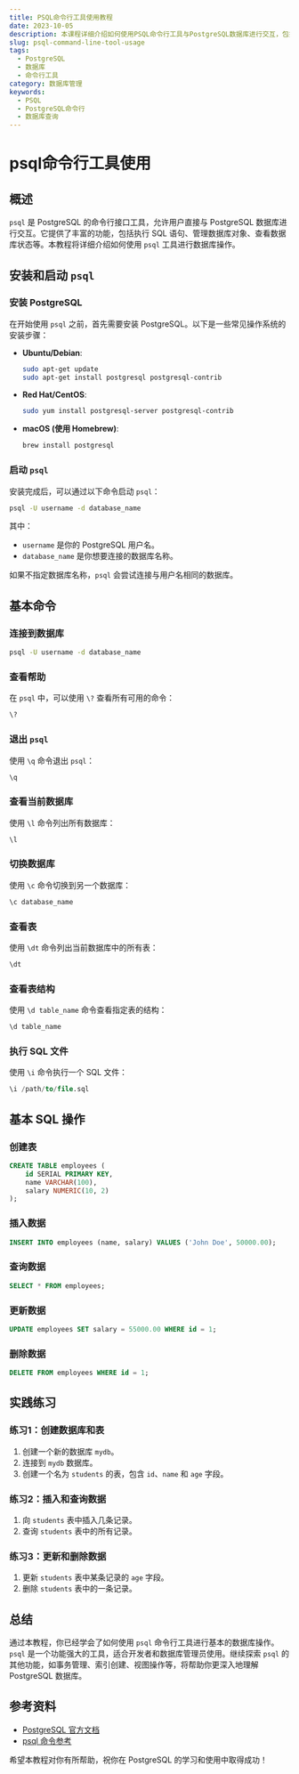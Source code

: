 ```yaml
---
title: PSQL命令行工具使用教程
date: 2023-10-05
description: 本课程详细介绍如何使用PSQL命令行工具与PostgreSQL数据库进行交互，包括基本命令、查询优化和高级功能。
slug: psql-command-line-tool-usage
tags:
  - PostgreSQL
  - 数据库
  - 命令行工具
category: 数据库管理
keywords:
  - PSQL
  - PostgreSQL命令行
  - 数据库查询
---
```


# psql命令行工具使用

## 概述

`psql` 是 PostgreSQL 的命令行接口工具，允许用户直接与 PostgreSQL 数据库进行交互。它提供了丰富的功能，包括执行 SQL 语句、管理数据库对象、查看数据库状态等。本教程将详细介绍如何使用 `psql` 工具进行数据库操作。

## 安装和启动 `psql`

### 安装 PostgreSQL

在开始使用 `psql` 之前，首先需要安装 PostgreSQL。以下是一些常见操作系统的安装步骤：

- **Ubuntu/Debian**:
  ```bash
  sudo apt-get update
  sudo apt-get install postgresql postgresql-contrib
  ```

- **Red Hat/CentOS**:
  ```bash
  sudo yum install postgresql-server postgresql-contrib
  ```

- **macOS (使用 Homebrew)**:
  ```bash
  brew install postgresql
  ```

### 启动 `psql`

安装完成后，可以通过以下命令启动 `psql`：

```bash
psql -U username -d database_name
```

其中：
- `username` 是你的 PostgreSQL 用户名。
- `database_name` 是你想要连接的数据库名称。

如果不指定数据库名称，`psql` 会尝试连接与用户名相同的数据库。

## 基本命令

### 连接到数据库

```bash
psql -U username -d database_name
```

### 查看帮助

在 `psql` 中，可以使用 `\?` 查看所有可用的命令：

```sql
\?
```

### 退出 `psql`

使用 `\q` 命令退出 `psql`：

```sql
\q
```

### 查看当前数据库

使用 `\l` 命令列出所有数据库：

```sql
\l
```

### 切换数据库

使用 `\c` 命令切换到另一个数据库：

```sql
\c database_name
```

### 查看表

使用 `\dt` 命令列出当前数据库中的所有表：

```sql
\dt
```

### 查看表结构

使用 `\d table_name` 命令查看指定表的结构：

```sql
\d table_name
```

### 执行 SQL 文件

使用 `\i` 命令执行一个 SQL 文件：

```sql
\i /path/to/file.sql
```

## 基本 SQL 操作

### 创建表

```sql
CREATE TABLE employees (
    id SERIAL PRIMARY KEY,
    name VARCHAR(100),
    salary NUMERIC(10, 2)
);
```

### 插入数据

```sql
INSERT INTO employees (name, salary) VALUES ('John Doe', 50000.00);
```

### 查询数据

```sql
SELECT * FROM employees;
```

### 更新数据

```sql
UPDATE employees SET salary = 55000.00 WHERE id = 1;
```

### 删除数据

```sql
DELETE FROM employees WHERE id = 1;
```

## 实践练习

### 练习1：创建数据库和表

1. 创建一个新的数据库 `mydb`。
2. 连接到 `mydb` 数据库。
3. 创建一个名为 `students` 的表，包含 `id`、`name` 和 `age` 字段。

### 练习2：插入和查询数据

1. 向 `students` 表中插入几条记录。
2. 查询 `students` 表中的所有记录。

### 练习3：更新和删除数据

1. 更新 `students` 表中某条记录的 `age` 字段。
2. 删除 `students` 表中的一条记录。

## 总结

通过本教程，你已经学会了如何使用 `psql` 命令行工具进行基本的数据库操作。`psql` 是一个功能强大的工具，适合开发者和数据库管理员使用。继续探索 `psql` 的其他功能，如事务管理、索引创建、视图操作等，将帮助你更深入地理解 PostgreSQL 数据库。

## 参考资料

- [PostgreSQL 官方文档](https://www.postgresql.org/docs/)
- [psql 命令参考](https://www.postgresql.org/docs/current/app-psql.html)

希望本教程对你有所帮助，祝你在 PostgreSQL 的学习和使用中取得成功！